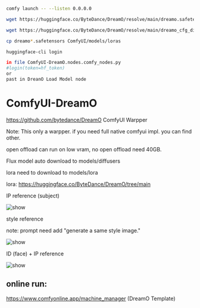 ```bash
comfy launch -- --listen 0.0.0.0

wget https://huggingface.co/ByteDance/DreamO/resolve/main/dreamo.safetensors

wget https://huggingface.co/ByteDance/DreamO/resolve/main/dreamo_cfg_distill.safetensors

cp dreamo*.safetensors ComfyUI/models/loras

huggingface-cli login

in file ComfyUI-DreamO.nodes.comfy_nodes.py
#login(token=hf_token)
or 
past in DreanO Load Model node
```

# ComfyUI-DreamO

https://github.com/bytedance/DreamO
ComfyUI Warpper

Note:
This only a warpper. if you need full native comfyui impl. you can find other.


open offload can run on low vram, no open offload need 40GB.

Flux model auto download to models/diffusers

lora need to download to models/lora

lora:
https://huggingface.co/ByteDance/DreamO/tree/main



IP reference (subject)

![show](./assets/show_1.png)


style reference 

note: prompt need add "generate a same style image."

![show](./assets/show_2.png)


ID (face) + IP  reference

![show](./assets/show_3.png)


## online run:

https://www.comfyonline.app/machine_manager (DreamO Template)


